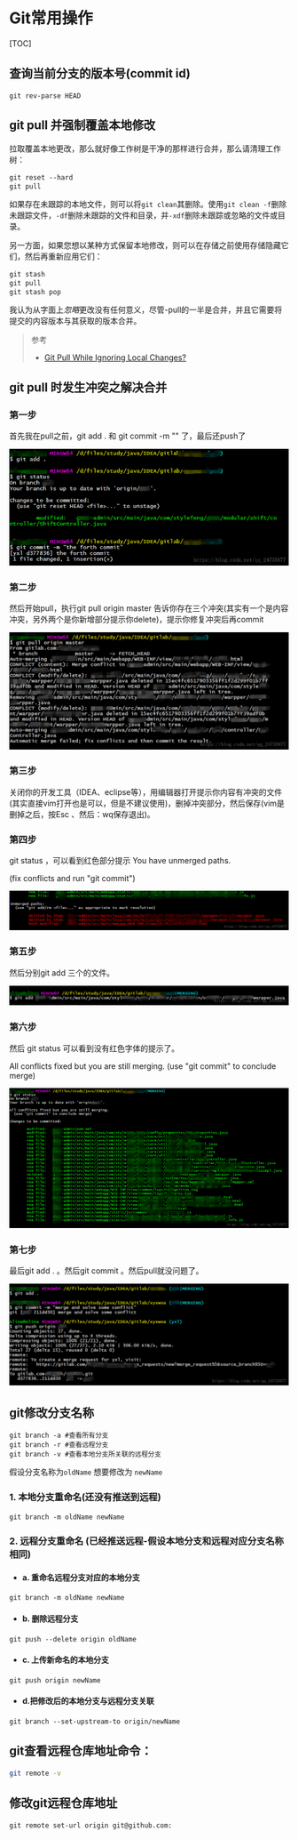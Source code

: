 # Git常用操作

[TOC]

## 查询当前分支的版本号(commit id)

```shell
git rev-parse HEAD
```

## git pull 并强制覆盖本地修改

拉取覆盖本地更改，那么就好像工作树是干净的那样进行合并，那么请清理工作树：

```shell
git reset --hard
git pull
```

如果存在未跟踪的本地文件，则可以将`git clean`其删除。使用`git clean -f`删除未跟踪文件，`-df`删除未跟踪的文件和目录，并`-xdf`删除未跟踪或忽略的文件或目录。

另一方面，如果您想以某种方式保留本地修改，则可以在存储之前使用存储隐藏它们，然后再重新应用它们：

```shell
git stash
git pull
git stash pop
```

我认为从字面上*忽略*更改没有任何意义，尽管-pull的一半是合并，并且它需要将提交的内容版本与其获取的版本合并。

> 参考
>
>  - [Git Pull While Ignoring Local Changes?](http://stackoverflow.com/questions/4157189/git-pull-while-ignoring-local-changes)

## git pull 时发生冲突之解决合并

### 第一步

首先我在pull之前，git add . 和 git commit -m "" 了，最后还push了

![img](../_ImageAssets/20180628182730260.png)

### 第二步

然后开始pull，执行git pull origin master 告诉你存在三个冲突(其实有一个是内容冲突，另外两个是你新增部分提示你delete)，提示你修复冲突后再commit

![img](../_ImageAssets/20180628183912260.png)

### 第三步

关闭你的开发工具（IDEA、eclipse等），用编辑器打开提示你内容有冲突的文件(其实直接vim打开也是可以，但是不建议使用)，删掉冲突部分，然后保存(vim是删掉之后，按Esc 、然后：wq保存退出)。

### 第四步

git status ，可以看到红色部分提示 You have unmerged paths.

 (fix conflicts and run "git commit") 

![img](../_ImageAssets/2018062818490610.png)

### 第五步

然后分别git add 三个的文件。

![img](../_ImageAssets/20180628184243756.png)

### 第六步

然后 git status 可以看到没有红色字体的提示了。

All conflicts fixed but you are still merging.
 (use "git commit" to conclude merge)

![img](../_ImageAssets/20180628184706488.png)

### 第七步

最后git add . 。然后git commit 。然后pull就没问题了。

![img](../_ImageAssets/20180628185459378.png)

## git修改分支名称

```shell
git branch -a #查看所有分支
git branch -r #查看远程分支
git branch -v #查看本地分支所关联的远程分支 
```

假设分支名称为`oldName`
想要修改为 `newName`

### 1. 本地分支重命名(还没有推送到远程)

```shell
git branch -m oldName newName
```

### 2. 远程分支重命名 (已经推送远程-假设本地分支和远程对应分支名称相同)

- #### a. 重命名远程分支对应的本地分支

```shell
git branch -m oldName newName
```

- #### b. 删除远程分支

```shell
git push --delete origin oldName
```

- #### c. 上传新命名的本地分支

```shell
git push origin newName
```

- #### d.把修改后的本地分支与远程分支关联

```shell
git branch --set-upstream-to origin/newName
```

## git查看远程仓库地址命令：

```bash
git remote -v
```

## 修改git远程仓库地址

```shell
git remote set-url origin git@github.com:
```

